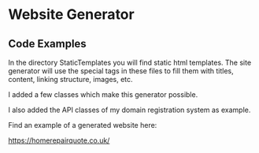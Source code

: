 # Website Generator 
## Code Examples

In the directory StaticTemplates you will find static html templates.
The site generator will use the special tags in these files to fill them with titles, content, linking structure, images, etc.

I added a few classes which make this generator possible.

I also added the API classes of my domain registration system as example.

Find an example of a generated website here:

https://homerepairquote.co.uk/